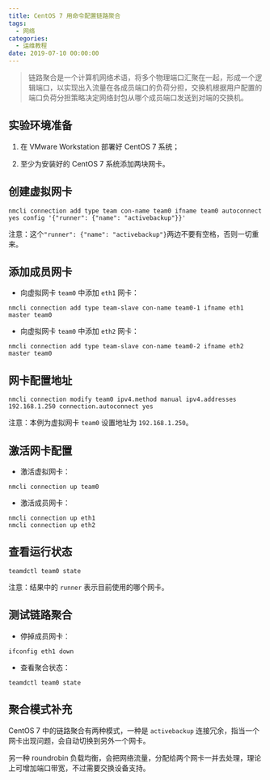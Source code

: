 ```yaml
---
title: CentOS 7 用命令配置链路聚合
tags:
  - 网络
categories:
  - 运维教程
date: 2019-07-10 00:00:00
---
```


> 链路聚合是一个计算机网络术语，将多个物理端口汇聚在一起，形成一个逻辑端口，以实现出入流量在各成员端口的负荷分担，交换机根据用户配置的端口负荷分担策略决定网络封包从哪个成员端口发送到对端的交换机。

<!-- more -->

## 实验环境准备

1. 在 VMware Workstation 部署好 CentOS 7 系统；

2. 至少为安装好的 CentOS 7 系统添加两块网卡。

## 创建虚拟网卡

```
nmcli connection add type team con-name team0 ifname team0 autoconnect yes config '{"runner": {"name": "activebackup"}}'
```

注意：这个`"runner": {"name": "activebackup"}`两边不要有空格，否则一切重来。

## 添加成员网卡

* 向虚拟网卡 `team0` 中添加 `eth1` 网卡：

```
nmcli connection add type team-slave con-name team0-1 ifname eth1 master team0
```

* 向虚拟网卡 `team0` 中添加 `eth2` 网卡：

```
nmcli connection add type team-slave con-name team0-2 ifname eth2 master team0
```

## 网卡配置地址

```
nmcli connection modify team0 ipv4.method manual ipv4.addresses 192.168.1.250 connection.autoconnect yes
```

注意：本例为虚拟网卡 `team0` 设置地址为 `192.168.1.250`。

## 激活网卡配置

* 激活虚拟网卡：

```
nmcli connection up team0
```

* 激活成员网卡：

```
nmcli connection up eth1
nmcli connection up eth2
```

## 查看运行状态

```
teamdctl team0 state
```

注意：结果中的 `runner` 表示目前使用的哪个网卡。

## 测试链路聚合

* 停掉成员网卡：

```
ifconfig eth1 down
```

* 查看聚合状态：

```
teamdctl team0 state
```

## 聚合模式补充

CentOS 7 中的链路聚合有两种模式，一种是 `activebackup` 连接冗余，指当一个网卡出现问题，会自动切换到另外一个网卡。

另一种 roundrobin 负载均衡，会把网络流量，分配给两个网卡一并去处理，理论上可增加端口带宽，不过需要交换设备支持。